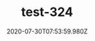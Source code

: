 ---
title: test-324
date: 2020-07-30T07:53:59.980Z
banner_subcontent: asdfsf
category: Case studies
focus: Developing policy and practice
role: Health or wellbeing lead
organisation_size: Small (10-49 employees)
industry: Law & Legal Services
content: Lorem ipsum dolor sit amet, consectetur adipiscing elit, sed do eiusmod tempor incididunt ut labore et dolore magna aliqua. Ut enim ad minim veniam, quis nostrud exercitation ullamco laboris nisi ut aliquip ex ea commodo consequat. Duis aute irure dolor in reprehenderit in voluptate velit esse cillum dolore eu fugiat nulla pariatur. Excepteur sint occaecat cupidatat non proident, sunt in culpa qui officia deserunt mollit anim id est laborum.
---